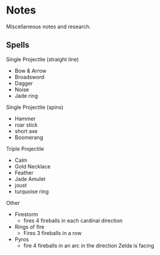 # Notes
Miscellaneous notes and research.

## Spells

Single Projectile (straight line)
- Bow & Arrow
- Broadsword
- Dagger
- Noise
- Jade ring

Single Projectile (spins)
- Hammer
- roar stick
- short axe
- Boomerang

Triple Projectile
- Calm
- Gold Necklace
- Feather
- Jade Amulet
- joust
- turquoise ring

Other
- Firestorm
    - fires 4 fireballs in each cardinal direction
- Rings of fire
    - Fires 3 fireballs in a row
- Pyros
    - fire 4 fireballs in an arc in the direction Zelda is facing

